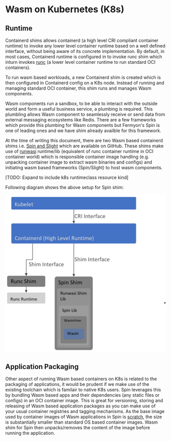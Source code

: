 # Wasm on Kubernetes (K8s)

## Runtime

Containerd shims allows containerd (a high level CRI compliant container runtime) to invoke any lower level container runtime based on a well defined interface, without being aware of its concrete implementation.
By default, in most cases, Containerd runtime is configured in to invoke runc shim which inturn invokes [runc](https://github.com/opencontainers/runc) (a lower level container runtime to run standard OCI containers).

To run wasm based workloads, a new Containerd shim is created which is then configured in Containerd config on a K8s node. Instead of running and managing standard OCI container, this shim runs and manages Wasm components.

Wasm components run a sandbox, to be able to interact with the outside world and form a useful business service, a plumbing is required.
This plumbling allows Wasm component to seamlessly receive or send data from external messaging ecosystems like Redis. There are a few frameworks which provide this plumbing for Wasm components but Fermyon's Spin is one of leading ones and we have shim already availble for this framework.

At the time of writing this document, there are two Wasm based containerd shims i.e. [Spin and Slight](https://github.com/deislabs/containerd-wasm-shims) which are available on GitHub.
These shims make use of [runwasi](https://github.com/containerd/runwasi) runtime/lib (equivalent of runc container runtime in OCI container world) which is responsible container image handling (e.g. unpacking container image to extract wasm binaries and configs) and initiating wasm based frameworks (Spin/Slight) to host wasm components.

[TODO: Expand to include k8s runtimeclass resource kind]

Following diagram shows the above setup for Spin shim:

![Containerd Shim Relationships](../images/containerd_spin_shim.png "Containerd Shim Relationship")

## Application Packaging

Other aspect of running Wasm based containers on K8s is related to the packaging of applications, it would be prudent if we make use of the existing toolchain which is familair to native K8s users. Spin leverages this by bundling Wasm based apps and their dependencies (any static files or configs) in an OCI container image. This is great for versioning, storing and releasing of Wasm based application packages as you can make use of your usual container registries and tagging mechanisms. As the base image used by container images of Wasm applications in Spin is [scratch](https://hub.docker.com/_/scratch), the size is substantially smaller than standard OS based container images.
Wasm shim for Spin then unpacks/removes the content of the image before running the application.

